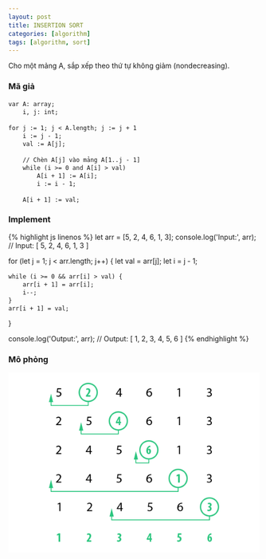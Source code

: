 ```yaml
---
layout: post
title: INSERTION SORT
categories: [algorithm]
tags: [algorithm, sort]
---
```


Cho một mảng A, sắp xếp theo thứ tự không giảm (nondecreasing).

### Mã giả

```
var A: array;
    i, j: int;

for j := 1; j < A.length; j := j + 1
    i := j - 1;
    val := A[j];

    // Chèn A[j] vào mảng A[1..j - 1]
    while (i >= 0 and A[i] > val)
        A[i + 1] := A[i];
        i := i - 1;

    A[i + 1] := val;
```

### Implement

{% highlight js linenos %}
let arr = [5, 2, 4, 6, 1, 3];
console.log('Input:', arr);     // Input: [ 5, 2, 4, 6, 1, 3 ]

for (let j = 1; j < arr.length; j++) {
    let val = arr[j];
    let i = j - 1;

    while (i >= 0 && arr[i] > val) {
        arr[i + 1] = arr[i];
        i--;
    }
    arr[i + 1] = val;
}

console.log('Output:', arr);    // Output: [ 1, 2, 3, 4, 5, 6 ]
{% endhighlight %}

### Mô phỏng
<p class="text-center">
    <img src="/img/posts/insertion-sort/insertion-sort.png">
</p>